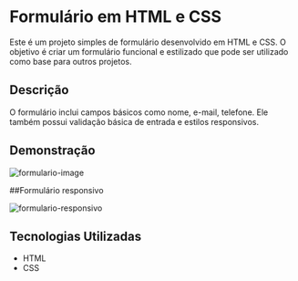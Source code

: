 # Formulário em HTML e CSS

Este é um projeto simples de formulário desenvolvido em HTML e CSS. O objetivo é criar um formulário funcional e estilizado que pode ser utilizado como base para outros projetos.

## Descrição

O formulário inclui campos básicos como nome, e-mail, telefone. Ele também possui validação básica de entrada e estilos responsivos.

## Demonstração

![formulario-image](https://github.com/user-attachments/assets/cacc0d87-6d01-4e67-a406-0c39e687243b)

##Formulário responsivo

![formulario-responsivo](https://github.com/user-attachments/assets/5e8fa647-697c-4eaf-98f0-d7ae16d147f5)

## Tecnologias Utilizadas

- HTML
- CSS

